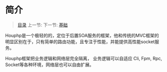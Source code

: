 # 简介

   > [目录](<index.md>)
   > 上一节: 
   > 下一节: [基础](<1.2.md>)

   Houphp是一个极轻的的，定位于后置SOA服务的框架，他和传统的MVC框架的明显区别在于，只有简单的路由功能，且专注于性能，并能提供高性能socket服务。

   Houphp框架把业务逻辑和网络层完全隔离， 业务逻辑可以自适应 Cli, Fpm, Rpc, Socket等各种环境，网络层也可以自由扩展。

      
